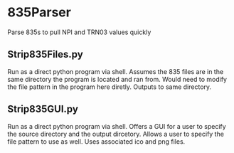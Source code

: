 # 835Parser
Parse 835s to pull NPI and TRN03 values quickly

## Strip835Files.py
Run as a direct python program via shell. Assumes the 835 files are in the same directory the program is located and ran from. Would need to modify the file pattern in the program here diretly. Outputs to same directory.

## Strip835GUI.py
Run as a direct python program via shell. Offers a GUI for a user to specify the source directory and the output dircetory. Allows a user to specify the file pattern to use as well. Uses associated ico and png files. 
